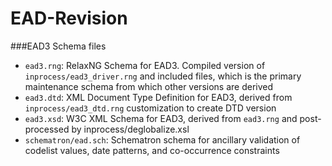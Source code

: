 
EAD-Revision
============

###EAD3 Schema files

* `ead3.rng`: RelaxNG Schema for EAD3. Compiled version of `inprocess/ead3_driver.rng` and included files, which is the primary maintenance schema from which other versions are derived
* `ead3.dtd`: XML Document Type Definition for EAD3, derived from `inprocess/ead3_dtd.rng` customization to create DTD version
* `ead3.xsd`: W3C XML Schema for EAD3, derived from `ead3.rng` and post-processed by inprocess/deglobalize.xsl
* `schematron/ead.sch`: Schematron schema for ancillary validation of codelist values, date patterns, and co-occurrence constraints
